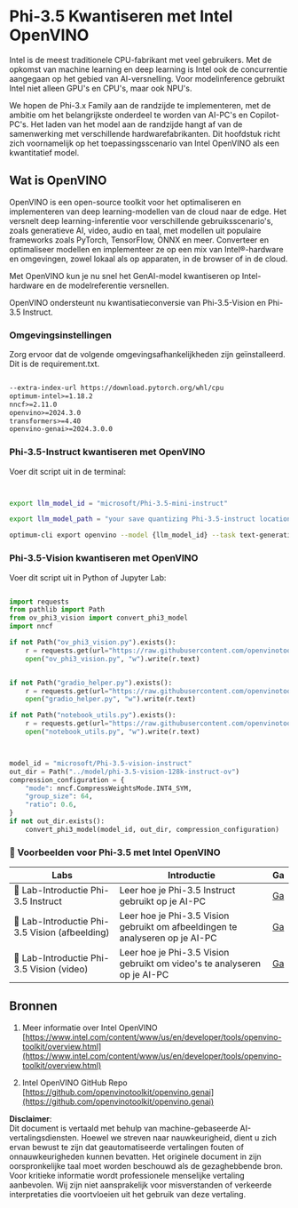 # **Phi-3.5 Kwantiseren met Intel OpenVINO**

Intel is de meest traditionele CPU-fabrikant met veel gebruikers. Met de opkomst van machine learning en deep learning is Intel ook de concurrentie aangegaan op het gebied van AI-versnelling. Voor modelinference gebruikt Intel niet alleen GPU's en CPU's, maar ook NPU's.

We hopen de Phi-3.x Family aan de randzijde te implementeren, met de ambitie om het belangrijkste onderdeel te worden van AI-PC's en Copilot-PC's. Het laden van het model aan de randzijde hangt af van de samenwerking met verschillende hardwarefabrikanten. Dit hoofdstuk richt zich voornamelijk op het toepassingsscenario van Intel OpenVINO als een kwantitatief model.

## **Wat is OpenVINO**

OpenVINO is een open-source toolkit voor het optimaliseren en implementeren van deep learning-modellen van de cloud naar de edge. Het versnelt deep learning-inferentie voor verschillende gebruiksscenario's, zoals generatieve AI, video, audio en taal, met modellen uit populaire frameworks zoals PyTorch, TensorFlow, ONNX en meer. Converteer en optimaliseer modellen en implementeer ze op een mix van Intel®-hardware en omgevingen, zowel lokaal als op apparaten, in de browser of in de cloud.

Met OpenVINO kun je nu snel het GenAI-model kwantiseren op Intel-hardware en de modelreferentie versnellen.

OpenVINO ondersteunt nu kwantisatieconversie van Phi-3.5-Vision en Phi-3.5 Instruct.

### **Omgevingsinstellingen**

Zorg ervoor dat de volgende omgevingsafhankelijkheden zijn geïnstalleerd. Dit is de requirement.txt.

```txt

--extra-index-url https://download.pytorch.org/whl/cpu
optimum-intel>=1.18.2
nncf>=2.11.0
openvino>=2024.3.0
transformers>=4.40
openvino-genai>=2024.3.0.0

```

### **Phi-3.5-Instruct kwantiseren met OpenVINO**

Voer dit script uit in de terminal:

```bash


export llm_model_id = "microsoft/Phi-3.5-mini-instruct"

export llm_model_path = "your save quantizing Phi-3.5-instruct location"

optimum-cli export openvino --model {llm_model_id} --task text-generation-with-past --weight-format int4 --group-size 128 --ratio 0.6  --sym  --trust-remote-code {llm_model_path}


```

### **Phi-3.5-Vision kwantiseren met OpenVINO**

Voer dit script uit in Python of Jupyter Lab:

```python

import requests
from pathlib import Path
from ov_phi3_vision import convert_phi3_model
import nncf

if not Path("ov_phi3_vision.py").exists():
    r = requests.get(url="https://raw.githubusercontent.com/openvinotoolkit/openvino_notebooks/latest/notebooks/phi-3-vision/ov_phi3_vision.py")
    open("ov_phi3_vision.py", "w").write(r.text)


if not Path("gradio_helper.py").exists():
    r = requests.get(url="https://raw.githubusercontent.com/openvinotoolkit/openvino_notebooks/latest/notebooks/phi-3-vision/gradio_helper.py")
    open("gradio_helper.py", "w").write(r.text)

if not Path("notebook_utils.py").exists():
    r = requests.get(url="https://raw.githubusercontent.com/openvinotoolkit/openvino_notebooks/latest/utils/notebook_utils.py")
    open("notebook_utils.py", "w").write(r.text)



model_id = "microsoft/Phi-3.5-vision-instruct"
out_dir = Path("../model/phi-3.5-vision-128k-instruct-ov")
compression_configuration = {
    "mode": nncf.CompressWeightsMode.INT4_SYM,
    "group_size": 64,
    "ratio": 0.6,
}
if not out_dir.exists():
    convert_phi3_model(model_id, out_dir, compression_configuration)

```

### **🤖 Voorbeelden voor Phi-3.5 met Intel OpenVINO**

| Labs    | Introductie | Ga |
| -------- | ------- |  ------- |
| 🚀 Lab-Introductie Phi-3.5 Instruct  | Leer hoe je Phi-3.5 Instruct gebruikt op je AI-PC    |  [Ga](../../../../../code/09.UpdateSamples/Aug/intel-phi35-instruct-zh.ipynb)    |
| 🚀 Lab-Introductie Phi-3.5 Vision (afbeelding) | Leer hoe je Phi-3.5 Vision gebruikt om afbeeldingen te analyseren op je AI-PC      |  [Ga](../../../../../code/09.UpdateSamples/Aug/intel-phi35-vision-img.ipynb)    |
| 🚀 Lab-Introductie Phi-3.5 Vision (video)   | Leer hoe je Phi-3.5 Vision gebruikt om video's te analyseren op je AI-PC    |  [Ga](../../../../../code/09.UpdateSamples/Aug/intel-phi35-vision-video.ipynb)    |

## **Bronnen**

1. Meer informatie over Intel OpenVINO [https://www.intel.com/content/www/us/en/developer/tools/openvino-toolkit/overview.html](https://www.intel.com/content/www/us/en/developer/tools/openvino-toolkit/overview.html)

2. Intel OpenVINO GitHub Repo [https://github.com/openvinotoolkit/openvino.genai](https://github.com/openvinotoolkit/openvino.genai)

**Disclaimer**:  
Dit document is vertaald met behulp van machine-gebaseerde AI-vertalingsdiensten. Hoewel we streven naar nauwkeurigheid, dient u zich ervan bewust te zijn dat geautomatiseerde vertalingen fouten of onnauwkeurigheden kunnen bevatten. Het originele document in zijn oorspronkelijke taal moet worden beschouwd als de gezaghebbende bron. Voor kritieke informatie wordt professionele menselijke vertaling aanbevolen. Wij zijn niet aansprakelijk voor misverstanden of verkeerde interpretaties die voortvloeien uit het gebruik van deze vertaling.